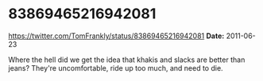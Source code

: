 # 83869465216942081
https://twitter.com/TomFrankly/status/83869465216942081
**Date:** 2011-06-23

Where the hell did we get the idea that khakis and slacks are better than jeans? They're uncomfortable, ride up too much, and need to die.
